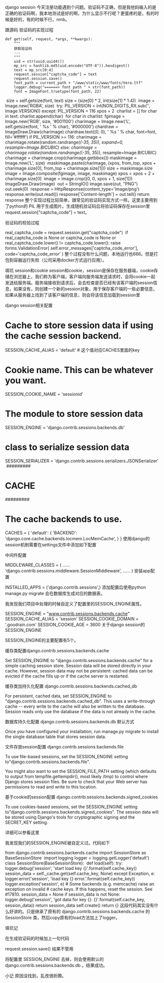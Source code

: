django session
今天注册功能遇到个问题。验证码不正确，但是我他妈输入的是正确的验证码啊，我本地测试是好的啊，为什么显示不行呢？更蛋疼的是，有的时候是好的，有的时候不行，nmb。

跟源码
验证码的实现过程

 
    def get(self, request, *args, **kwargs):
        """
        获取验证码
        ---
        """
        uid = str(uuid.uuid4())
        mp_src = hashlib.md5(uid.encode("UTF-8")).hexdigest()
        text = mp_src[0:4]
        request.session["captcha_code"] = text
        request.session.save()
        font_path = current_path + "/www/static/www/fonts/Vera.ttf"
        logger.debug("======> font path " + str(font_path))
        font = ImageFont.truetype(font_path, 22)
​
        size = self.getsize(font, text)
        size = (size[0] * 2, int(size[1] * 1.4))
​
        image = Image.new('RGBA', size)
​
        try:
            PIL_VERSION = int(NON_DIGITS_RX.sub('', Image.VERSION))
        except:
            PIL_VERSION = 116
        xpos = 2
​
        charlist = []
        for char in text:
            charlist.append(char)
​
        for char in charlist:
            fgimage = Image.new('RGB', size, '#001100')
            charimage = Image.new('L', self.getsize(font, ' %s ' % char), '#000000')
            chardraw = ImageDraw.Draw(charimage)
            chardraw.text((0, 0), ' %s ' % char, font=font, fill='#ffffff')
            if PIL_VERSION >= 116:
                charimage = charimage.rotate(random.randrange(*(-35, 35)), expand=0, resample=Image.BICUBIC)
            else:
                charimage = charimage.rotate(random.randrange(*(-35, 35)), resample=Image.BICUBIC)
            charimage = charimage.crop(charimage.getbbox())
            maskimage = Image.new('L', size)
​
            maskimage.paste(charimage, (xpos, from_top, xpos + charimage.size[0], from_top + charimage.size[1]))
            size = maskimage.size
            image = Image.composite(fgimage, image, maskimage)
            xpos = xpos + 2 + charimage.size[0]
​
        image = image.crop((0, 0, xpos + 1, size[1]))
​
        ImageDraw.Draw(image)
​
        out = StringIO()
        image.save(out, "PNG")
        out.seek(0)
​
        response = HttpResponse(content_type='image/png')
        response.write(out.read())
        response['Content-length'] = out.tell()
​
        return response
整个实现过程比较简单，跟常见的验证码实现方式一样。这里主要用到了python的 PIL 用于生成图片。生成随机验证码后将验证码保存在session里 request.session["captcha_code"] = text。

验证码的校验过程

 
real_captcha_code = request.session.get("captcha_code")
​
if real_captcha_code is None or captcha_code is None or real_captcha_code.lower() != captcha_code.lower():
    raise forms.ValidationError(
        self.error_messages['captcha_code_error'],
        code='captcha_code_error'
    )
整个过程没有什么问题，本地运行也666。但是打包到容器运行失败（公司采用docker方式运行应用）。

 

填坑
session和cookie
session和cookie，session是保存在服务器端，cookie存储在浏览器上，我们称为客户端，客户端向服务端发送请求时，会将cookie一起发送给服务端。服务端接收到请求后，会去检查是否已经有该客户端的session信息，如果没有，则创建一个新的session对象，用于保存客户端的一些必要信息，如果从服务器上找到了该客户端的信息，则会将该信息加载到session里

django session相关配置
 
# Cache to store session data if using the cache session backend.
SESSION_CACHE_ALIAS = 'default'  # 这个值对应CACHES里面的key
# Cookie name. This can be whatever you want.
SESSION_COOKIE_NAME = 'sessionid'
# The module to store session data
SESSION_ENGINE = 'django.contrib.sessions.backends.db'
# class to serialize session data
SESSION_SERIALIZER = 'django.contrib.sessions.serializers.JSONSerializer'
​
#########
# CACHE #
#########
​
# The cache backends to use.
CACHES = {
    'default': {
        'BACKEND': 'django.core.cache.backends.locmem.LocMemCache',
    }
}
使用django的session机制需要在settings文件中添加如下配置

中间件配置

 
MIDDLEWARE_CLASSES = (
    ......
    'django.contrib.sessions.middleware.SessionMiddleware',
    ...... 
)
安装app配置

 
INSTALLED_APPS = ('django.contrib.sessions',)
添加配置后使用python manage.py migrate 会在数据库生成对应的数据表。

我发现我们项目中处理的时候自定义了配置里的SESSION_ENGINE属性。

 
SESSION_ENGINE = "www.contrib.sessions.backends.cache"
SESSION_CACHE_ALIAS = 'session'
SESSION_COOKIE_DOMAIN = '.goodrain.com'
SESSION_COOKIE_AGE = 3600
关于django session的SESSION_ENGINE

SESSION_ENGINE的主要配置有5个。

缓存类配置django.contrib.sessions.backends.cache

Set SESSION_ENGINE to "django.contrib.sessions.backends.cache" for a simple caching session store. Session data will be stored directly in your cache. However, session data may not be persistent: cached data can be evicted if the cache fills up or if the cache server is restarted.

缓存类加持久化配置 django.contrib.sessions.backends.cached_db

For persistent, cached data, set SESSION_ENGINE to "django.contrib.sessions.backends.cached_db". This uses a write-through cache -- every write to the cache will also be written to the database. Session reads only use the database if the data is not already in the cache.

数据库持久化配置 django.contrib.sessions.backends.db 默认方式

Once you have configured your installation, run manage.py migrate to install the single database table that stores session data.

文件存放session配置 django.contrib.sessions.backends.file

To use file-based sessions, set the SESSION_ENGINE setting to"django.contrib.sessions.backends.file".

You might also want to set the SESSION_FILE_PATH setting (which defaults to output from tempfile.gettempdir(), most likely /tmp) to control where Django stores session files. Be sure to check that your Web server has permissions to read and write to this location.

基于cookie的session配置 django.contrib.sessions.backends.signed_cookies

To use cookies-based sessions, set the SESSION_ENGINE setting to"django.contrib.sessions.backends.signed_cookies". The session data will be stored using Django's tools for cryptographic signing and the SECRET_KEY setting.

详细可以参看这里

我发现我们的SESSION_ENGINE被自定义过。代码如下

 
from django.contrib.sessions.backends.cache import SessionStore as BaseSessionStore
​
import logging
logger = logging.getLogger('default')
​
​
class SessionStore(BaseSessionStore):
​
    def load(self):
        try:
            logger.debug('session', 'start load key {}'.format(self.cache_key))
            session_data = self._cache.get(self.cache_key, None)
        except Exception, e:
            logger.error('session', 'load key {} error.'.format(self.cache_key))
            logger.exception('session', e)
            # Some backends (e.g. memcache) raise an exception on invalid
            # cache keys. If this happens, reset the session. See #17810.
            session_data = None
        if session_data is not None:
            logger.debug('session', 'got data for key {}: {}'.format(self.cache_key, session_data))
            return session_data
        self.create()
        return {}
​
这段代码其实没有什么好讲的。只是继承了原有的 django.contrib.sessions.backends.cache 的 SessionStore 类，然后copy原有的load方法加上了logger。

填坑记

在生成验证码的时候加上一句代码

 
request.session.save()
结果不管用

将配置里 SESSION_ENGINE 去掉，则会使用默认的 django.contrib.sessions.backends.db 。结果成功。

小记
原因没找到，乱改很折腾。
